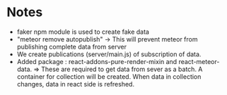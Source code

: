 
# Notes

- faker npm module is used to create fake data
- "meteor remove autopublish" -> This will prevent meteor from publishing complete data from server
- We create publications (server/main.js) of subscription of data. 
- Added package : react-addons-pure-render-mixin and react-meteor-data. => These are required to get data from sever as a batch. A container for collection will be created. When data in collection changes, data in react side is refreshed. 